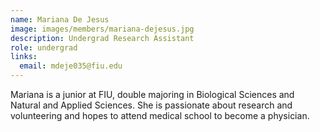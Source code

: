 ```yaml
---
name: Mariana De Jesus
image: images/members/mariana-dejesus.jpg
description: Undergrad Research Assistant
role: undergrad
links:
  email: mdeje035@fiu.edu
---
```


Mariana is a junior at FIU, double majoring in Biological Sciences and Natural and Applied Sciences. She is passionate about research and volunteering and hopes to attend medical school to become a physician.